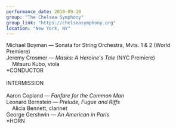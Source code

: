 ```yaml
---
performance_date: 2019-09-20
group: "The Chelsea Symphony"
group_link: "https://chelseasymphony.org"
location: "New York, NY"
---
```

Michael Boyman — Sonata for String Orchestra, Mvts. 1 & 2 (World Premiere)<br/>
Jeremy Crosmer — _Masks: A Heroine's Tale_ (NYC Premiere)<br/>
&nbsp;&nbsp;&nbsp;&nbsp;Mitsuru Kubo, viola<br/>
*CONDUCTOR<br/>
<br/>
INTERMISSION<br/>
<br/>
Aaron Copland — _Fanfare for the Common Man_<br/>
Leonard Bernstein — _Prelude, Fugue and Riffs_<br/>
&nbsp;&nbsp;&nbsp;&nbsp;Alicia Bennett, clarinet<br/>
George Gershwin — _An American in Paris_<br/>
*HORN
